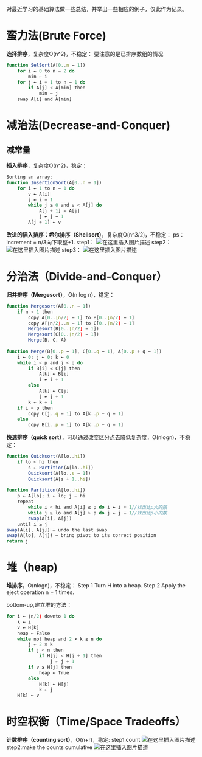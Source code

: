 对最近学习的基础算法做一些总结，并举出一些相应的例子，仅此作为记录。


# 蛮力法(Brute Force)
**选择排序**，复杂度O(n^2)，不稳定：
要注意的是已排序数组的情况
```javascript
function SelSort(A[0..n − 1])
	for i ← 0 to n − 2 do
		min ← i
	for j ← i + 1 to n − 1 do
		if A[j] < A[min] then
			min ← j
	swap A[i] and A[min]
```
# 减治法(Decrease-and-Conquer)
## 减常量
**插入排序**，复杂度O(n^2)，稳定：
```javascript
Sorting an array:
function InsertionSort(A[0..n − 1])
	for i ← 1 to n − 1 do
		v ← A[i]
		j ← i − 1
		while j ≥ 0 and v < A[j] do
			A[j + 1] ← A[j]
			j ← j − 1
		A[j + 1] ← v
```
**改进的插入排序：希尔排序（Shellsort）**，复杂度O(n^3/2)，不稳定：
ps：increment = n/3向下取整+1.
step1：
![在这里插入图片描述](https://img-blog.csdnimg.cn/20190603193710540.png)
step2：
![在这里插入图片描述](https://img-blog.csdnimg.cn/20190603193725441.png)
step3：
![在这里插入图片描述](https://img-blog.csdnimg.cn/2019060319374265.png)
# 分治法（Divide-and-Conquer）
**归并排序（Mergesort）**，O(n log n)，稳定：
```javascript
function Mergesort(A[0..n − 1])
	if n > 1 then
		copy A[0..⌊n/2⌋ − 1] to B[0..⌊n/2⌋ − 1]
		copy A[⌊n/2⌋..n − 1] to C[0..⌈n/2⌉ − 1]
		Mergesort(B[0..⌊n/2⌋ − 1])
		Mergesort(C[0..⌈n/2⌉ − 1])
		Merge(B, C, A)
		
function Merge(B[0..p − 1], C[0..q − 1], A[0..p + q − 1])
	i ← 0; j ← 0; k ← 0
	while i < p and j < q do
		if B[i] ≤ C[j] then
			A[k] ← B[i]
			i ← i + 1
		else
			A[k] ← C[j]
			j ← j + 1
		k ← k + 1
	if i = p then
		copy C[j..q − 1] to A[k..p + q − 1]
	else
		copy B[i..p − 1] to A[k..p + q − 1]
```
**快速排序（quick sort）**，可以通过改变区分点去降低复杂度，O(nlogn)，不稳定：
```javascript
function Quicksort(A[lo..hi])
	if lo < hi then
		s ← Partition(A[lo..hi])
		Quicksort(A[lo..s − 1])
		Quicksort(A[s + 1..hi])
		
function Partition(A[lo..hi])
	p ← A[lo]; i ← lo; j ← hi
	repeat
		while i < hi and A[i] ≤ p do i ← i + 1//找出比p大的数
		while j ≥ lo and A[j] > p do j ← j − 1//找出比p小的数
		swap(A[i], A[j])
	until i ≥ j
swap(A[i], A[j]) — undo the last swap
swap(A[lo], A[j]) — bring pivot to its correct position
return j
```
# 堆（heap)
**堆排序**，O(nlogn)，不稳定：
Step 1 Turn H into a heap.
Step 2 Apply the eject operation n − 1 times.

bottom-up,建立堆的方法：
```javascript
for i ← ⌊n/2⌋ downto 1 do
	k ← i
	v ← H[k]
	heap ← False
	while not heap and 2 × k ≤ n do
		j ← 2 × k
		if j < n then
			if H[j] < H[j + 1] then
				j ← j + 1
		if v ≥ H[j] then
			heap ← True
		else
			H[k] ← H[j]
			k ← j
	H[k] ← v
```
# 时空权衡（Time/Space Tradeoffs）
**计数排序（counting sort）**，O(n+r)，稳定:
step1:count
![在这里插入图片描述](https://img-blog.csdnimg.cn/20190603192943310.png)
step2:make the counts cumulative
![在这里插入图片描述](https://img-blog.csdnimg.cn/20190603193007732.png)